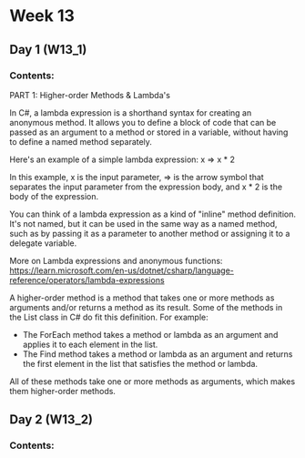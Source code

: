 # Week 13

## Day 1 (W13_1)

### Contents:

PART 1: Higher-order Methods & Lambda's

In C#, a lambda expression is a shorthand syntax for creating an anonymous method. It allows you to define a block of code that can be passed as an argument to a method or stored in a variable, without having to define a named method separately.

Here's an example of a simple lambda expression: x => x * 2

In this example, x is the input parameter, => is the arrow symbol that separates the input parameter from the expression body, and x * 2 is the body of the expression.

You can think of a lambda expression as a kind of "inline" method definition. It's not named, but it can be used in the same way as a named method, such as by passing it as a parameter to another method or assigning it to a delegate variable.

More on Lambda expressions and anonymous functions:
https://learn.microsoft.com/en-us/dotnet/csharp/language-reference/operators/lambda-expressions


A higher-order method is a method that takes one or more methods as arguments and/or returns a method as its result. Some of the methods in the List class in C# do fit this definition. For example:

- The ForEach method takes a method or lambda as an argument and applies it to each element in the list.
- The Find method takes a method or lambda as an argument and returns the first element in the list that satisfies the method or lambda.

All of these methods take one or more methods as arguments, which makes them higher-order methods.

## Day 2 (W13_2)

### Contents:

